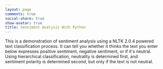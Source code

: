 ```yaml
---
layout: page
comments: true
social-share: true
show-avatar: true
title: Sentiment Analysis With Python
---
```


This is a demonstration of sentiment analysis using a NLTK 2.0.4 powered text classification process. It can tell you whether it thinks the text you enter below expresses positive sentiment, negative sentiment, or if it's neutral. Using hierarchical classification, neutrality is determined first, and sentiment polarity is determined second, but only if the text is not neutral.